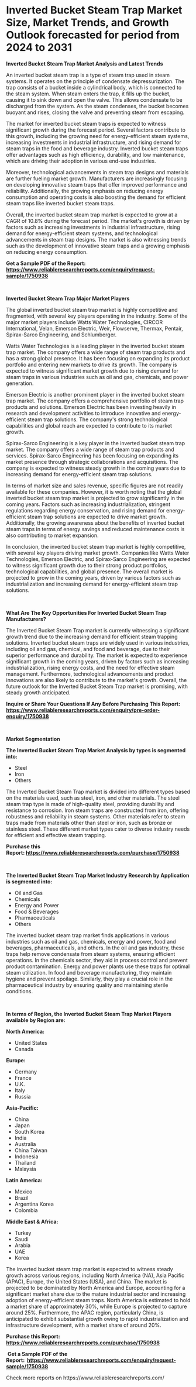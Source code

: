 <p><h1>Inverted Bucket Steam Trap Market Size, Market Trends, and Growth Outlook forecasted for period from 2024 to 2031</h1></p><p><strong>Inverted Bucket Steam Trap Market Analysis and Latest Trends</strong></p>
<p><p>An inverted bucket steam trap is a type of steam trap used in steam systems. It operates on the principle of condensate depressurization. The trap consists of a bucket inside a cylindrical body, which is connected to the steam system. When steam enters the trap, it fills up the bucket, causing it to sink down and open the valve. This allows condensate to be discharged from the system. As the steam condenses, the bucket becomes buoyant and rises, closing the valve and preventing steam from escaping.</p><p>The market for inverted bucket steam traps is expected to witness significant growth during the forecast period. Several factors contribute to this growth, including the growing need for energy-efficient steam systems, increasing investments in industrial infrastructure, and rising demand for steam traps in the food and beverage industry. Inverted bucket steam traps offer advantages such as high efficiency, durability, and low maintenance, which are driving their adoption in various end-use industries.</p><p>Moreover, technological advancements in steam trap designs and materials are further fueling market growth. Manufacturers are increasingly focusing on developing innovative steam traps that offer improved performance and reliability. Additionally, the growing emphasis on reducing energy consumption and operating costs is also boosting the demand for efficient steam traps like inverted bucket steam traps.</p><p>Overall, the inverted bucket steam trap market is expected to grow at a CAGR of 10.8% during the forecast period. The market's growth is driven by factors such as increasing investments in industrial infrastructure, rising demand for energy-efficient steam systems, and technological advancements in steam trap designs. The market is also witnessing trends such as the development of innovative steam traps and a growing emphasis on reducing energy consumption.</p></p>
<p><strong>Get a Sample PDF of the Report:&nbsp; <a href="https://www.reliableresearchreports.com/enquiry/request-sample/1750938">https://www.reliableresearchreports.com/enquiry/request-sample/1750938</a></strong></p>
<p>&nbsp;</p>
<p><strong>Inverted Bucket Steam Trap Major Market Players</strong></p>
<p><p>The global inverted bucket steam trap market is highly competitive and fragmented, with several key players operating in the industry. Some of the major market players include Watts Water Technologies, CIRCOR International, Velan, Emerson Electric, Weir, Flowserve, Thermax, Pentair, Spirax-Sarco Engineering, and Schlumberger.</p><p>Watts Water Technologies is a leading player in the inverted bucket steam trap market. The company offers a wide range of steam trap products and has a strong global presence. It has been focusing on expanding its product portfolio and entering new markets to drive its growth. The company is expected to witness significant market growth due to rising demand for steam traps in various industries such as oil and gas, chemicals, and power generation.</p><p>Emerson Electric is another prominent player in the inverted bucket steam trap market. The company offers a comprehensive portfolio of steam trap products and solutions. Emerson Electric has been investing heavily in research and development activities to introduce innovative and energy-efficient steam trap solutions. The company's strong technological capabilities and global reach are expected to contribute to its market growth.</p><p>Spirax-Sarco Engineering is a key player in the inverted bucket steam trap market. The company offers a wide range of steam trap products and services. Spirax-Sarco Engineering has been focusing on expanding its market presence through strategic collaborations and acquisitions. The company is expected to witness steady growth in the coming years due to increasing demand for energy-efficient steam trap solutions.</p><p>In terms of market size and sales revenue, specific figures are not readily available for these companies. However, it is worth noting that the global inverted bucket steam trap market is projected to grow significantly in the coming years. Factors such as increasing industrialization, stringent regulations regarding energy conservation, and rising demand for energy-efficient steam trap solutions are expected to drive market growth. Additionally, the growing awareness about the benefits of inverted bucket steam traps in terms of energy savings and reduced maintenance costs is also contributing to market expansion.</p><p>In conclusion, the inverted bucket steam trap market is highly competitive, with several key players driving market growth. Companies like Watts Water Technologies, Emerson Electric, and Spirax-Sarco Engineering are expected to witness significant growth due to their strong product portfolios, technological capabilities, and global presence. The overall market is projected to grow in the coming years, driven by various factors such as industrialization and increasing demand for energy-efficient steam trap solutions.</p></p>
<p>&nbsp;</p>
<p><strong>What Are The Key Opportunities For Inverted Bucket Steam Trap Manufacturers?</strong></p>
<p><p>The Inverted Bucket Steam Trap market is currently witnessing a significant growth trend due to the increasing demand for efficient steam trapping solutions. Inverted bucket steam traps are widely used in various industries, including oil and gas, chemical, and food and beverage, due to their superior performance and durability. The market is expected to experience significant growth in the coming years, driven by factors such as increasing industrialization, rising energy costs, and the need for effective steam management. Furthermore, technological advancements and product innovations are also likely to contribute to the market's growth. Overall, the future outlook for the Inverted Bucket Steam Trap market is promising, with steady growth anticipated.</p></p>
<p><strong>Inquire or Share Your Questions If Any Before Purchasing This Report: <a href="https://www.reliableresearchreports.com/enquiry/pre-order-enquiry/1750938">https://www.reliableresearchreports.com/enquiry/pre-order-enquiry/1750938</a></strong></p>
<p>&nbsp;</p>
<p><strong>Market Segmentation</strong></p>
<p><strong>The Inverted Bucket Steam Trap Market Analysis by types is segmented into:</strong></p>
<p><ul><li>Steel</li><li>Iron</li><li>Others</li></ul></p>
<p><p>The Inverted Bucket Steam Trap market is divided into different types based on the materials used, such as steel, iron, and other materials. The steel steam trap type is made of high-quality steel, providing durability and resistance to corrosion. Iron steam traps are constructed from iron, offering robustness and reliability in steam systems. Other materials refer to steam traps made from materials other than steel or iron, such as bronze or stainless steel. These different market types cater to diverse industry needs for efficient and effective steam trapping.</p></p>
<p><strong>Purchase this Report:&nbsp;<a href="https://www.reliableresearchreports.com/purchase/1750938">https://www.reliableresearchreports.com/purchase/1750938</a></strong></p>
<p>&nbsp;</p>
<p><strong>The Inverted Bucket Steam Trap Market Industry Research by Application is segmented into:</strong></p>
<p><ul><li>Oil and Gas</li><li>Chemicals</li><li>Energy and Power</li><li>Food & Beverages</li><li>Pharmaceuticals</li><li>Others</li></ul></p>
<p><p>The inverted bucket steam trap market finds applications in various industries such as oil and gas, chemicals, energy and power, food and beverages, pharmaceuticals, and others. In the oil and gas industry, these traps help remove condensate from steam systems, ensuring efficient operations. In the chemicals sector, they aid in process control and prevent product contamination. Energy and power plants use these traps for optimal steam utilization. In food and beverage manufacturing, they maintain hygiene and prevent spoilage. Similarly, they play a crucial role in the pharmaceutical industry by ensuring quality and maintaining sterile conditions.</p></p>
<p>&nbsp;</p>
<p><strong>In terms of Region, the Inverted Bucket Steam Trap Market Players available by Region are:</strong></p>
<p>
    <p> <strong> North America: </strong>
        <ul>
            <li>United States</li>
            <li>Canada</li>
        </ul>
        </p> 
    <p> <strong> Europe: </strong>
        <ul>
            <li>Germany</li>
            <li>France</li>
            <li>U.K.</li>
            <li>Italy</li>
            <li>Russia</li>
        </ul>
        </p> 
    <p> <strong> Asia-Pacific: </strong>
        <ul>
            <li>China</li>
            <li>Japan</li>
            <li>South Korea</li>
            <li>India</li>
            <li>Australia</li>
            <li>China Taiwan</li>
            <li>Indonesia</li>
            <li>Thailand</li>
            <li>Malaysia</li>
        </ul>
        </p> 
    <p> <strong> Latin America: </strong>
        <ul>
            <li>Mexico</li>
            <li>Brazil</li>
            <li>Argentina Korea</li>
            <li>Colombia</li>
        </ul>
        </p> 
    <p> <strong> Middle East & Africa: </strong>
        <ul>
            <li>Turkey</li>
            <li>Saudi</li>
            <li>Arabia</li>
            <li>UAE</li>
            <li>Korea</li>
        </ul>
    </p>
    </p>
<p><p>The inverted bucket steam trap market is expected to witness steady growth across various regions, including North America (NA), Asia Pacific (APAC), Europe, the United States (USA), and China. The market is projected to be dominated by North America and Europe, accounting for a significant market share due to the mature industrial sector and increasing adoption of energy-efficient steam traps. North America is estimated to hold a market share of approximately 30%, while Europe is projected to capture around 25%. Furthermore, the APAC region, particularly China, is anticipated to exhibit substantial growth owing to rapid industrialization and infrastructure development, with a market share of around 20%.</p></p>
<p><strong>Purchase this Report: <a href="https://www.reliableresearchreports.com/purchase/1750938">https://www.reliableresearchreports.com/purchase/1750938</a></strong></p>
<p>&nbsp;<strong>Get a Sample PDF of the Report:&nbsp;&nbsp;<a href="https://www.reliableresearchreports.com/enquiry/request-sample/1750938">https://www.reliableresearchreports.com/enquiry/request-sample/1750938</a></strong></p>
<p><strong></strong></p>
<p>Check more reports on https://www.reliableresearchreports.com/</p>